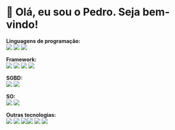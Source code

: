 # 👋 Olá, eu sou o Pedro. Seja bem-vindo!

<b>Linguagens de programação: </b><br>
<img src="https://img.shields.io/badge/Python-FFD43B?style=for-the-badge&logo=python&logoColor=darkgreen" />  <img src="https://img.shields.io/badge/PHP-777BB4?style=for-the-badge&logo=php&logoColor=white" /> <img src="https://img.shields.io/badge/JavaScript-323330?style=for-the-badge&logo=javascript&logoColor=F7DF1E"/>

<b>Framework:</b><br>
<img src="https://img.shields.io/badge/Laravel-FF4500?style=for-the-badge&logo=laravel&logoColor=white" />  <img src="https://img.shields.io/badge/Apache-D22128?style=for-the-badge&logo=Apache&logoColor=white">  <img src="https://img.shields.io/badge/Bootstrap-563D7C?style=for-the-badge&logo=bootstrap&logoColor=white" />  <img src="https://img.shields.io/badge/Docker-2CA5E0?style=for-the-badge&logo=docker&logoColor=white" />

<b>SGBD:</b><br>
<img src="https://img.shields.io/badge/MySQL-363636?style=for-the-badge&logo=mysql&logoColor=white" />  <img src="https://img.shields.io/badge/MongoDB-3CB371?style=for-the-badge&logo=MongoDB&logoColor=white" /> 

<b>SO:</b><br>
<img src="https://img.shields.io/badge/Linux-FCC624?style=for-the-badge&logo=linux&logoColor=black" /> <img src="https://img.shields.io/badge/Windows-0078D6?style=for-the-badge&logo=windows&logoColor=white" />

<b>Outras tecnologias:</b><br> 
<img src="https://img.shields.io/badge/Postman-FF6C37?style=for-the-badge&logo=Postman&logoColor=white"/>  <img src="https://img.shields.io/badge/Bitbucket-0747a6?style=for-the-badge&logo=bitbucket&logoColor=white"/>  <img src="https://img.shields.io/badge/GitHub-100000?style=for-the-badge&logo=github&logoColor=white" /><img src="https://img.shields.io/badge/Wordpress-21759B?style=for-the-badge&logo=wordpress&logoColor=white" />  <img src="https://img.shields.io/badge/HTML5-E34F26?style=for-the-badge&logo=html5&logoColor=white" /> <img src="https://img.shields.io/badge/CSS3-1572B6?style=for-the-badge&logo=css3&logoColor=white" />

